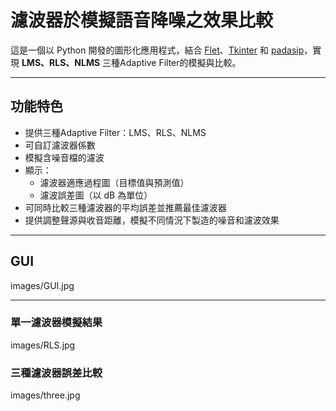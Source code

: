 # 濾波器於模擬語音降噪之效果比較

這是一個以 Python 開發的圖形化應用程式，結合 [Flet](https://flet.dev/)、[Tkinter](https://docs.python.org/3/library/tkinter.html) 和 [padasip](https://matousc89.github.io/padasip/)，實現 **LMS、RLS、NLMS** 三種Adaptive Filter的模擬與比較。

---

## 功能特色

- 提供三種Adaptive Filter：LMS、RLS、NLMS
- 可自訂濾波器係數
- 模擬含噪音檔的濾波
- 顯示：
  - 濾波器適應過程圖（目標值與預測值）
  - 濾波誤差圖（以 dB 為單位）
- 可同時比較三種濾波器的平均誤差並推薦最佳濾波器
- 提供調整聲源與收音距離，模擬不同情況下製造的噪音和濾波效果

---

## GUI

images/GUI.jpg

---

### 單一濾波器模擬結果

images/RLS.jpg

### 三種濾波器誤差比較

images/three.jpg
